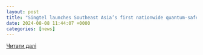 ```yaml
---
layout: post
title: "Singtel launches Southeast Asia’s first nationwide quantum-safe network - Telecompaper"
date: 2024-08-08 11:44:07 +0000
categories: [news]
---
```


[Читати далі](https://www.telecompaper.com/news/singtel-launches-southeast-asias-first-nationwide-quantum-safe-network--1508750)

